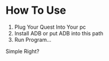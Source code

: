 # How To Use
1. Plug Your Quest Into Your pc
2. Install ADB or put ADB into this path
3. Run Program...

Simple Right?